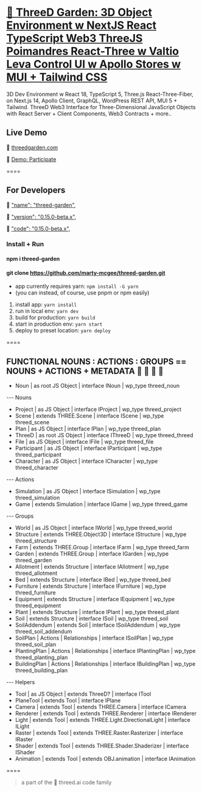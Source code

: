 # [🥕 ThreeD Garden: 3D Object Environment w NextJS React TypeScript Web3 ThreeJS Poimandres React-Three w Valtio Leva Control UI w Apollo Stores w MUI + Tailwind CSS](https://github.com/marty-mcgee/threed-garden/)

3D Dev Environment w React 18, TypeScript 5, Three.js React-Three-Fiber, on Next.js 14, Apollo Client, GraphQL, WordPress REST API, MUI 5 + Tailwind. ThreeD Web3 Interface for Three-Dimensional JavaScript Objects with React Server + Client Components, Web3 Contracts + more..

## Live Demo

🌱 [threedgarden.com](https://threedgarden.com)

🥕 [Demo: Participate](https://threedgarden.com/participate)

====

## For Developers

🤖 ["name": "threed-garden",](https://www.npmjs.com/package/threed-garden)

🤖 ["version": "0.15.0-beta.x",](https://www.npmjs.com/package/threed-garden?activeTab=versions)

🤖 ["code": "0.15.0-beta.x",](https://www.npmjs.com/package/threed-garden?activeTab=code)

### Install + Run

#### npm i threed-garden
#### git clone https://github.com/marty-mcgee/threed-garden.git

- app currently requires yarn: `npm install -G yarn`
- (you can instead, of course, use pnpm or npm easily)

1. install app: `yarn install`
2. run in local env: `yarn dev`
3. build for production: `yarn build`
4. start in production env: `yarn start`
4. deploy to preset location: `yarn deploy`

====

## FUNCTIONAL NOUNS : ACTIONS : GROUPS == NOUNS + ACTIONS + METADATA 🌱 🤖 🍅 🥕

- Noun | as root JS Object | interface INoun | wp_type threed_noun

--- Nouns

- Project | as JS Object | interface IProject | wp_type threed_project
- Scene | extends THREE.Scene | interface IScene | wp_type threed_scene
- Plan | as JS Object | interface IPlan | wp_type threed_plan
- ThreeD | as root JS Object | interface IThreeD | wp_type threed_threed
- File | as JS Object | interface IFile | wp_type threed_file
- Participant | as JS Object | interface IParticipant | wp_type threed_participant
- Character | as JS Object | interface ICharacter | wp_type threed_character

--- Actions

- Simulation | as JS Object | interface ISimulation | wp_type threed_simulation
- Game | extends Simulation | interface IGame | wp_type threed_game

--- Groups

- World | as JS Object | interface IWorld | wp_type threed_world
- Structure | extends THREE.Object3D | interface IStructure | wp_type threed_structure
- Farm | extends THREE.Group | interface IFarm | wp_type threed_farm
- Garden | extends THREE.Group | interface IGarden | wp_type threed_garden
- Allotment | extends Structure | interface IAllotment | wp_type threed_allotment
- Bed | extends Structure | interface IBed | wp_type threed_bed
- Furniture | extends Structure | interface IFurniture | wp_type threed_furniture
- Equipment | extends Structure | interface IEquipment | wp_type threed_equipment
- Plant | extends Structure | interface IPlant | wp_type threed_plant
- Soil | extends Structure | interface ISoil | wp_type threed_soil
- SoilAddendum | extends Soil | interface ISoilAddendum | wp_type threed_soil_addendum
- SoilPlan | Actions | Relationships | interface ISoilPlan | wp_type threed_soil_plan
- PlantingPlan | Actions | Relationships | interface IPlantingPlan | wp_type threed_planting_plan
- BuildingPlan | Actions | Relationships | interface IBuildingPlan | wp_type threed_building_plan

--- Helpers

- Tool | as JS Object | extends ThreeD? | interface ITool
- PlaneTool | extends Tool | interface IPlane
- Camera | extends Tool | extends THREE.Camera | interface ICamera
- Renderer | extends Tool | extends THREE.Renderer | interface IRenderer
- Light | extends Tool | extends THREE.Light.DirectionalLight | interface ILight
- Raster | extends Tool | extends THREE.Raster.Rasterizer | interface IRaster
- Shader | extends Tool | extends THREE.Shader.Shaderizer | interface IShader
- Animation | extends Tool | extends OBJ.animation | interface IAnimation

====

> a part of the 🌱 threed.ai code family
